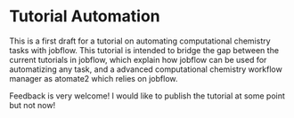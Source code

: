 # Tutorial Automation

This is a first draft for a tutorial on automating computational chemistry tasks with jobflow. This tutorial is intended to bridge the gap between the current tutorials in jobflow, which explain how jobflow can be used for automatizing any task, and a advanced computational chemistry workflow manager as atomate2 which relies on jobflow.

Feedback is very welcome! I would like to publish the tutorial at some point but not now!
